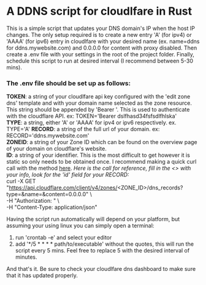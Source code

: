 # A DDNS script for cloudlfare in Rust #  
  
This is a simple script that updates your DNS domain's IP when the host IP changes.  The only setup required is to create a new entry 'A' (for ipv4) or 'AAAA' (for ipv6) entry in cloudlfare with your desired name (ex. name=ddns for ddns.mywebsite.com) and 0.0.0.0 for content with proxy disabled.  Then create a .env file with your settings in the root of the project folder. Finally, schedule this script to run at desired interval (I recommend between 5-30 mins).  
  
### The .env file should be set up as follows: ###  
**TOKEN**: a string of your cloudlfare api key configured with the 'edit zone dns' template and with your domain name selected as the zone resource.  This string should be appended by 'Bearer '.  This is used to authenticate with the cloudflare API. ex: TOKEN='Bearer dslfhasd34fsfsdlfhlska'  
**TYPE**: a string, either 'A' or 'AAAA' for ipv4 or ipv6 respectively.  ex. TYPE='A'
**RECORD**: a string of the full url of your domain.  ex: RECORD='ddns.mywebsite.com'  
**ZONEID**: a string of your Zone ID which can be found on the overview page of your domain on cloudflare's website.  
**ID**: a string of your identifier.  This is the most difficult to get however it is static so only needs to be obtained once.  I recommend making a quick curl call with the method [here](https://api.cloudflare.com/#dns-records-for-a-zone-list-dns-records).  *Here is the call for reference, fill in the <> with your info, look for the 'id' field for your RECORD:*  
    curl -X GET "https://api.cloudflare.com/client/v4/zones/<ZONE_ID>/dns_records?type=<TYPE>&name=<RECORD>&content=0.0.0.0" \  
    -H "Authorization: <TOKEN>" \  
    -H "Content-Type: application/json"  
  
Having the script run automatically will depend on your platform, but assuming your using linux you can simply open a terminal:  
1. run 'crontab -e' and select your editor  
2. add '*/5  * * * * path/to/executable' without the quotes, this will run the script every 5 mins.  Feel free to replace 5 with the desired interval of minutes.  
  
And that's it.  Be sure to check your cloudlfare dns dashboard to make sure that it has updated properly.